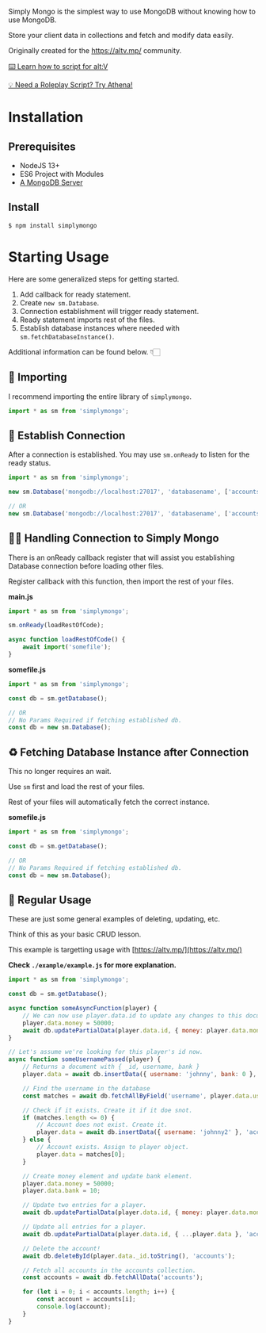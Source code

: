 Simply Mongo is the simplest way to use MongoDB without knowing how to use MongoDB.

Store your client data in collections and fetch and modify data easily.

Originally created for the https://altv.mp/ community.

[⌨️ Learn how to script for alt:V](https://altv.stuyk.com/)

[💡 Need a Roleplay Script? Try Athena!](https://gtavathena.com/)

# Installation

## Prerequisites

-   NodeJS 13+
-   ES6 Project with Modules
-   [A MongoDB Server](https://www.mongodb.com/try/download/community)

## Install

```
$ npm install simplymongo
```

# Starting Usage

Here are some generalized steps for getting started.

1. Add callback for ready statement.
2. Create `new sm.Database`.
3. Connection establishment will trigger ready statement.
4. Ready statement imports rest of the files.
5. Establish database instances where needed with `sm.fetchDatabaseInstance()`.

Additional information can be found below. 👇🏻

## 🔽 Importing

I recommend importing the entire library of `simplymongo`.

```js
import * as sm from 'simplymongo';
```

## 🔗 Establish Connection

After a connection is established. You may use `sm.onReady` to listen for the ready status.

```js
import * as sm from 'simplymongo';

new sm.Database('mongodb://localhost:27017', 'databasename', ['accounts', 'vehicles', 'characters']);

// OR
new sm.Database('mongodb://localhost:27017', 'databasename', ['accounts', 'vehicles', 'characters'], 'user', 'pass');
```

## 🤝🏼 Handling Connection to Simply Mongo

There is an onReady callback register that will assist you establishing Database connection before loading other files.

Register callback with this function, then import the rest of your files.

**main.js**

```js
import * as sm from 'simplymongo';

sm.onReady(loadRestOfCode);

async function loadRestOfCode() {
    await import('somefile');
}
```

**somefile.js**

```js
import * as sm from 'simplymongo';

const db = sm.getDatabase();

// OR
// No Params Required if fetching established db.
const db = new sm.Database();
```

## ♻️ Fetching Database Instance after Connection

This no longer requires an wait.

Use `sm` first and load the rest of your files.

Rest of your files will automatically fetch the correct instance.

**somefile.js**

```js
import * as sm from 'simplymongo';

const db = sm.getDatabase();

// OR
// No Params Required if fetching established db.
const db = new sm.Database();
```

## 📝 Regular Usage

These are just some general examples of deleting, updating, etc.

Think of this as your basic CRUD lesson.

This example is targetting usage with [https://altv.mp/](https://altv.mp/)

**Check `./example/example.js` for more explanation.**

```js
import * as sm from 'simplymongo';

const db = sm.getDatabase();

async function someAsyncFunction(player) {
    // We can now use player.data.id to update any changes to this document.
    player.data.money = 50000;
    await db.updatePartialData(player.data.id, { money: player.data.money }, 'accounts');
}

// Let's assume we're looking for this player's id now.
async function someUsernamePassed(player) {
    // Returns a document with { _id, username, bank }
    player.data = await db.insertData({ username: 'johnny', bank: 0 }, 'accounts', true);

    // Find the username in the database
    const matches = await db.fetchAllByField('username', player.data.username, 'accounts');

    // Check if it exists. Create it if it doe snot.
    if (matches.length <= 0) {
        // Account does not exist. Create it.
        player.data = await db.insertData({ username: 'johnny2' }, 'accounts', true);
    } else {
        // Account exists. Assign to player object.
        player.data = matches[0];
    }

    // Create money element and update bank element.
    player.data.money = 50000;
    player.data.bank = 10;

    // Update two entries for a player.
    await db.updatePartialData(player.data.id, { money: player.data.money, bank: player.data.bank }, 'accounts');

    // Update all entries for a player.
    await db.updatePartialData(player.data.id, { ...player.data }, 'accounts');

    // Delete the account!
    await db.deleteById(player.data._id.toString(), 'accounts');

    // Fetch all accounts in the accounts collection.
    const accounts = await db.fetchAllData('accounts');

    for (let i = 0; i < accounts.length; i++) {
        const account = accounts[i];
        console.log(account);
    }
}
```
